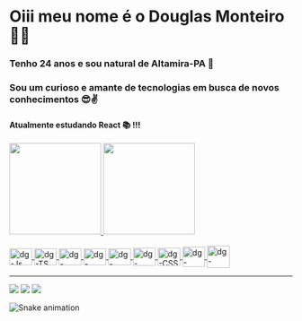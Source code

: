 # Oiii meu nome é o Douglas Monteiro 🙋‍♂️
### Tenho 24 anos e sou natural de Altamira-PA 🏡
### Sou um curioso e amante de tecnologias em busca de novos conhecimentos 😎✌
#### Atualmente estudando React 📚 !!!

  <a href="https://github.com/douglasmonteirodev">
  <img height="163em" src="https://github-readme-stats.vercel.app/api?username=douglasmonteirodev&show_icons=true&theme=dark&include_all_commits=true&count_private=true"/>
  <img height="163em" src="https://github-readme-stats.vercel.app/api/top-langs/?username=douglasmonteirodev&layout=compact&langs_count=7&theme=dark"/>
</div>
  
  <div style="display: inline_block"><br>
  <img align="center" alt="dg-Js" height="30" width="40" src="https://cdn.jsdelivr.net/gh/devicons/devicon/icons/javascript/javascript-original.svg">
  <img align="center" alt="dg-TS" height="30" width="40" src="https://cdn.jsdelivr.net/gh/devicons/devicon/icons/typescript/typescript-original.svg">
  <img align="center" alt="dg-React" height="30" width="40" src="https://cdn.jsdelivr.net/gh/devicons/devicon/icons/react/react-original.svg">
  <img align="center" alt="dg-Node" height="30" width="40" src="https://cdn.jsdelivr.net/gh/devicons/devicon/icons/nodejs/nodejs-original.svg"> 
  <img align="center" alt="dg-Mongo" height="30" width="40" src="https://cdn.jsdelivr.net/gh/devicons/devicon/icons/mongodb/mongodb-original.svg"> 
  <img align="center" alt="dg-HTML" height="32" width="40" src="https://cdn.jsdelivr.net/gh/devicons/devicon/icons/html5/html5-original.svg">
  <img align="center" alt="dg-CSS" height="32" width="40" src="https://cdn.jsdelivr.net/gh/devicons/devicon/icons/css3/css3-original.svg">
  <img align="center" alt="dg-Bootstrap" height="36" width="40" src="https://cdn.jsdelivr.net/gh/devicons/devicon/icons/bootstrap/bootstrap-original.svg">
   <img align="center" alt="dg-Tailwind" height="40" width="40" src="https://cdn.jsdelivr.net/gh/devicons/devicon/icons/tailwindcss/tailwindcss-plain.svg">



  
  


          
          
          
  
 
</div>

  <hr>
  
  <div> 
 
  <a href="https://www.instagram.com/douglasm.js/" target="_blank"><img src="https://img.shields.io/badge/-Instagram-%23E4405F?style=for-the-badge&logo=instagram&logoColor=white" target="_blank"></a>
  <a href = "mailto:douglasm.dev@gmail.com"><img src="https://img.shields.io/badge/-Gmail-%23333?style=for-the-badge&logo=gmail&logoColor=white" target="_blank"></a>
  <a href="https://www.linkedin.com/in/douglas-monteiro-50237a143/" target="_blank"><img src="https://img.shields.io/badge/-LinkedIn-%230077B5?style=for-the-badge&logo=linkedin&logoColor=white" target="_blank"></a> 
 
  ![Snake animation](https://github.com/douglasmonteirodev/douglasmonteirodev/blob/output/github-contribution-grid-snake.svg)
 
</div>
